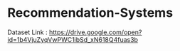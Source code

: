 # Recommendation-Systems

Dataset Link : https://drive.google.com/open?id=1b4VjuZyqVwPWC1ibSd_xN618Q4fuas3b
